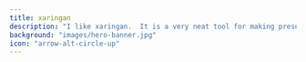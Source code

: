 ```yaml
---
title: xaringan
description: "I like xaringan.  It is a very neat tool for making presentations."
background: "images/hero-banner.jpg"
icon: "arrow-alt-circle-up"
---
```

